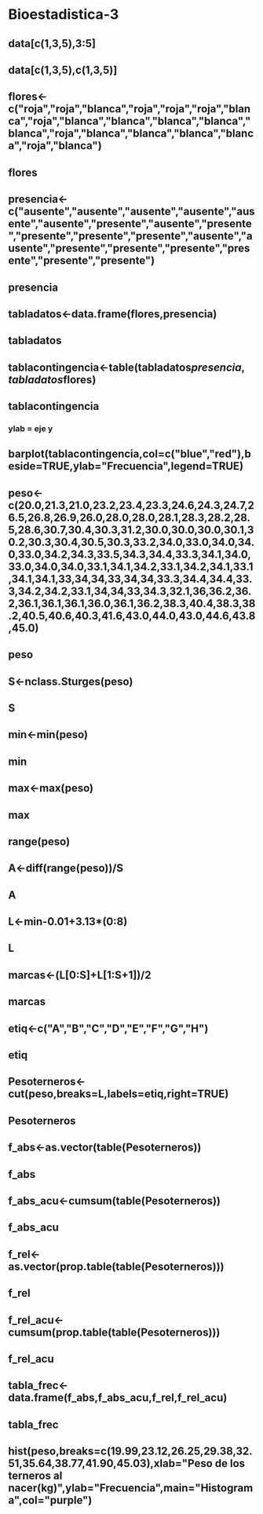 # Bioestadistica-3
## data[c(1,3,5),3:5]
## data[c(1,3,5),c(1,3,5)]
## flores<-c("roja","roja","blanca","roja","roja","roja","blanca","roja","blanca","blanca","blanca","blanca","blanca","roja","blanca","blanca","blanca","blanca","roja","blanca")
## flores
## presencia<-c("ausente","ausente","ausente","ausente","ausente","ausente","presente","ausente","presente","presente","presente","presente","ausente","ausente","presente","presente","presente","presente","presente","presente")
## presencia
## tabladatos<-data.frame(flores,presencia)
## tabladatos
## tablacontingencia<-table(tabladatos$presencia,tabladatos$flores)
## tablacontingencia
### ylab = eje y
## barplot(tablacontingencia,col=c("blue","red"),beside=TRUE,ylab="Frecuencia",legend=TRUE)
## peso<-c(20.0,21.3,21.0,23.2,23.4,23.3,24.6,24.3,24.7,26.5,26.8,26.9,26.0,28.0,28.0,28.1,28.3,28.2,28.5,28.6,30.7,30.4,30.3,31.2,30.0,30.0,30.0,30.1,30.2,30.3,30.4,30.5,30.3,33.2,34.0,33.0,34.0,34.0,33.0,34.2,34.3,33.5,34.3,34.4,33.3,34.1,34.0,33.0,34.0,34.0,33.1,34.1,34.2,33.1,34.2,34.1,33.1,34.1,34.1,33,34,34,33,34,34,33.3,34.4,34.4,33.3,34.2,34.2,33.1,34,34,33,34.3,32.1,36,36.2,36.2,36.1,36.1,36.1,36.0,36.1,36.2,38.3,40.4,38.3,38.2,40.5,40.6,40.3,41.6,43.0,44.0,43.0,44.6,43.8,45.0)
## peso
## S<-nclass.Sturges(peso)
## S
## min<-min(peso)
## min
## max<-max(peso)
## max
## range(peso)
## A<-diff(range(peso))/S
## A
## L<-min-0.01+3.13*(0:8)
## L
## marcas<-(L[0:S]+L[1:S+1])/2
## marcas
## etiq<-c("A","B","C","D","E","F","G","H")
## etiq
## Pesoterneros<-cut(peso,breaks=L,labels=etiq,right=TRUE)
## Pesoterneros
## f_abs<-as.vector(table(Pesoterneros))
## f_abs
## f_abs_acu<-cumsum(table(Pesoterneros))
## f_abs_acu
## f_rel<-as.vector(prop.table(table(Pesoterneros)))
## f_rel
## f_rel_acu<-cumsum(prop.table(table(Pesoterneros)))
## f_rel_acu
## tabla_frec<-data.frame(f_abs,f_abs_acu,f_rel,f_rel_acu)
## tabla_frec
## hist(peso,breaks=c(19.99,23.12,26.25,29.38,32.51,35.64,38.77,41.90,45.03),xlab="Peso de los terneros al nacer(kg)",ylab="Frecuencia",main="Histograma",col="purple")
